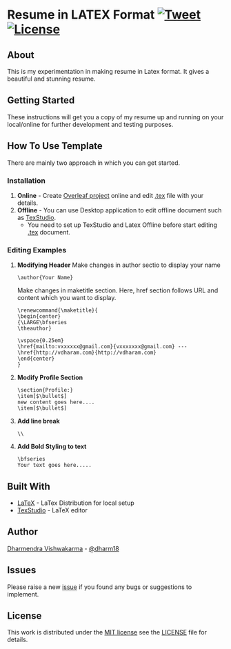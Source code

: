 # Resume in LATEX Format [![Tweet](https://img.shields.io/twitter/url/http/shields.io.svg?style=social)](https://twitter.com/intent/tweet?url=https%3A%2F%2Fgithub.com%2Fdharm18%2Fresume&via=vdharm&text=Get%20your%20own%20beautiful%20and%20stunning%20look%20resume%20in%20Latex%20Format.%20&hashtags=latex-resume-template%2C%20resume-template%2C%20resume%2Ccv) [![License](http://img.shields.io/:license-mit-blue.svg)](http://doge.mit-license.org)

## About

This is my experimentation in making resume in Latex format. It gives a beautiful and stunning resume.

## Getting Started

These instructions will get you a copy of my resume up and running on your local/online for further development and testing purposes.

## How To Use Template

There are mainly two approach in which you can get started.

### Installation
1. **Online** - Create [Overleaf project](https://www.overleaf.com/project) online and edit [.tex](dharmendra_vishwakarma_resume.tex) file with your details.
2. **Offline** - You can use Desktop application to edit offline document such as [TexStudio](https://www.texstudio.org/).
    - You need to set up TexStudio and Latex Offline before start editing [.tex](dharmendra_vishwakarma_resume.tex) document.

### Editing Examples

1. **Modifying Header**
    Make changes in author sectio to display your name
    ```
    \author{Your Name}
    ```
    Make changes in maketitle section. Here, href section follows URL and content which you want to display. 
    ```
    \renewcommand{\maketitle}{
    \begin{center}
    {\LARGE\bfseries
    \theauthor}

    \vspace{0.25em}
    \href{mailto:vxxxxxx@gmail.com}{vxxxxxxx@gmail.com} --- \href{http://vdharam.com}{http://vdharam.com}
    \end{center}	
    }

    ```
2. **Modify Profile Section**
    ```
    \section{Profile:}
    \item[$\bullet$]
    new content goes here....
    \item[$\bullet$]
    ```

3. **Add line break**
    ```
    \\
    ```
4. **Add Bold Styling to text**
    ```
    \bfseries
    Your text goes here.....
    ```

## Built With

* [LaTeX](https://www.latex-project.org/) - LaTex Distribution for local setup
* [TexStudio](https://www.texstudio.org) - LaTeX editor

## Author
[Dharmendra Vishwakarma](http://vdharam.com) - [@dharm18](https://github.com/dharm18)

## Issues
Please raise a new [issue](/issues) if you found any bugs or suggestions to implement. 

## License
This work is distributed under the [MIT license](https://opensource.org/licenses/MIT) see the [LICENSE](LICENSE) file for details.
